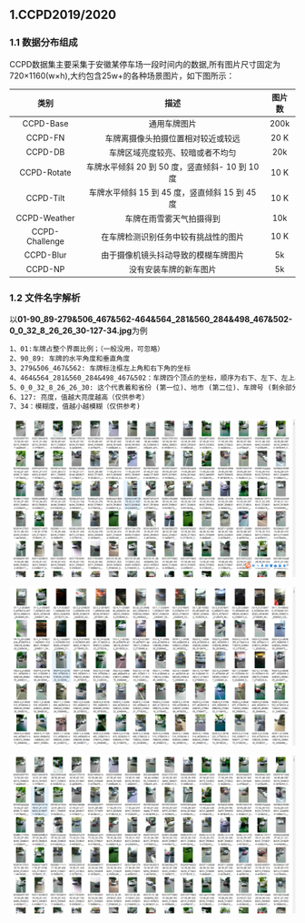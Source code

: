 ## 1.CCPD2019/2020

### 1.1 数据分布组成

CCPD数据集主要采集于安徽某停车场一段时间内的数据,所有图片尺寸固定为720×1160(w×h),大约包含25w+的各种场景图片，如下图所示：

|      类别      |                      描述                       |      图片数      |
| :------------: | :---------------------------------------------: | :--------------: |
|   CCPD-Base    |                  通用车牌图片                   | $200 \mathrm{k}$ |
|    CCPD-FN     |       车牌离摄像头拍摄位置相对较近或较远        | $20 \mathrm{~K}$ |
|    CCPD-DB     |        车牌区域亮度较亮、较暗或者不均匀         | $20 \mathrm{k}$  |
|  CCPD-Rotate   | 车牌水平倾斜 20 到 50 度，竖直倾斜- 10 到 10 度 | $10 \mathrm{~K}$ |
|   CCPD-Tilt    | 车牌水平倾斜 15 到 45 度，竖直倾斜 15 到 45 度  | $10 \mathrm{~K}$ |
|  CCPD-Weather  |            车牌在雨雪雾天气拍摄得到             | $10 \mathrm{k}$  |
| CCPD-Challenge |      在车牌检测识别任务中较有挑战性的图片       | $10 \mathrm{~K}$ |
|   CCPD-Blur    |      由于摄像机镜头抖动导致的模楜车牌图片       |  $5 \mathrm{k}$  |
|    CCPD-NP     |             没有安装车牌的新车图片              |  $5 \mathrm{k}$  |

### 1.2 文件名字解析

以**01-90_89-279&506_467&562-464&564_281&560_284&498_467&502-0_0_32_8_26_26_30-127-34.jpg**为例

```markdown
1、01:车牌占整个界面比例；（一般没用，可忽略）
2、90_89: 车牌的水平角度和垂直角度
3、279&506_467&562: 车牌标注框左上角和右下角的坐标
4、464&564_281&560_284&498_467&502：车牌四个顶点的坐标，顺序为右下、左下、左上、右上
5、0_0_32_8_26_26_30: 这个代表着和省份 (第一位)、地市 (第二位)、车牌号 (剩余部分) 的映射关系
6、127: 亮度，值越大亮度越高（仅供参考）
7、34：模糊度，值越小越模糊（仅供参考)
```

![image-20231107230109360](https://raw.githubusercontent.com/swpucwf/MyBolgImage/main/images/image-20231107230109360.png)

![image-20231107230144545](https://raw.githubusercontent.com/swpucwf/MyBolgImage/main/images/image-20231107230144545.png)

![image-20231107230207842](https://raw.githubusercontent.com/swpucwf/MyBolgImage/main/images/image-20231107230207842.png)

